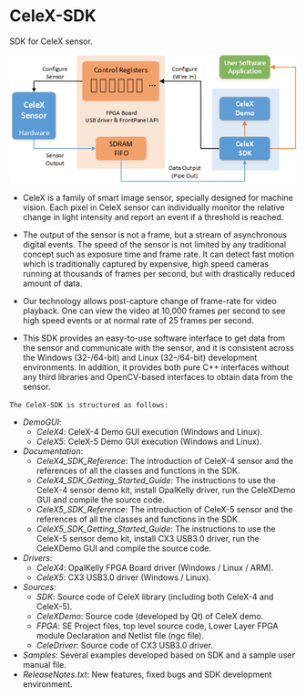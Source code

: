 # CeleX-SDK
SDK for CeleX sensor.

![Structure](https://github.com/CelePixel/CeleX-SDK/raw/master/Sources/CeleXDemo/images/SDK_Structure.png)

* CeleX is a family of smart image sensor, specially designed for machine vision. Each pixel in CeleX
sensor can individually monitor the relative change in light intensity and report an event if a threshold is
reached.

* The output of the sensor is not a frame, but a stream of asynchronous digital events. The speed of the sensor
is not limited by any traditional concept such as exposure time and frame rate. It can detect fast motion
which is traditionally captured by expensive, high speed cameras running at thousands of frames per second,
but with drastically reduced amount of data.

* Our technology allows post-capture change of frame-rate for video playback. One can view the video at
10,000 frames per second to see high speed events or at normal rate of 25 frames per second.

* This SDK provides an easy-to-use software interface to get data from the sensor and communicate with the
sensor, and it is consistent across the Windows (32-/64-bit) and Linux (32-/64-bit) development
environments. In addition, it provides both pure C++ interfaces without any third libraries and
OpenCV-based interfaces to obtain data from the sensor.

`The CeleX-SDK is structured as follows:`

* _DemoGUI_: 
  * _CeleX4_: CeleX-4 Demo GUI execution (Windows and Linux).
  * _CeleX5_: CeleX-5 Demo GUI execution (Windows and Linux).
* _Documentation_:
  * _CeleX4_SDK_Reference_: The introduction of CeleX-4 sensor and the references of all the classes and functions in the SDK.
  * _CeleX4_SDK_Getting_Started_Guide_: The instructions to use the CeleX-4 sensor demo kit, install OpalKelly driver, run the CeleXDemo GUI and compile the source code.
  * _CeleX5_SDK_Reference_: The introduction of CeleX-5 sensor and the references of all the classes and functions in the SDK.
  * _CeleX5_SDK_Getting_Started_Guide_: The instructions to use the CeleX-5 sensor demo kit, install CX3 USB3.0 driver, run the CeleXDemo GUI and compile the source code.
* _Drivers_: 
  * _CeleX4_: OpalKelly FPGA Board driver (Windows / Linux / ARM).
  * _CeleX5_: CX3 USB3.0 driver (Windows / Linux).
* _Sources_:
  * _SDK_: Source code of CeleX library (including both CeleX-4 and CeleX-5).
  * _CeleXDemo_: Source code (developed by Qt) of CeleX demo.
  * _FPGA_: SE Project files, top level source code, Lower Layer FPGA module Declaration and Netlist file (ngc file).
  * _CeleDriver_: Source code of CX3 USB3.0 driver.
* _Samples_: Several examples developed based on SDK and a sample user manual file.
* _ReleaseNotes.txt_: New features, fixed bugs and SDK development environment.
